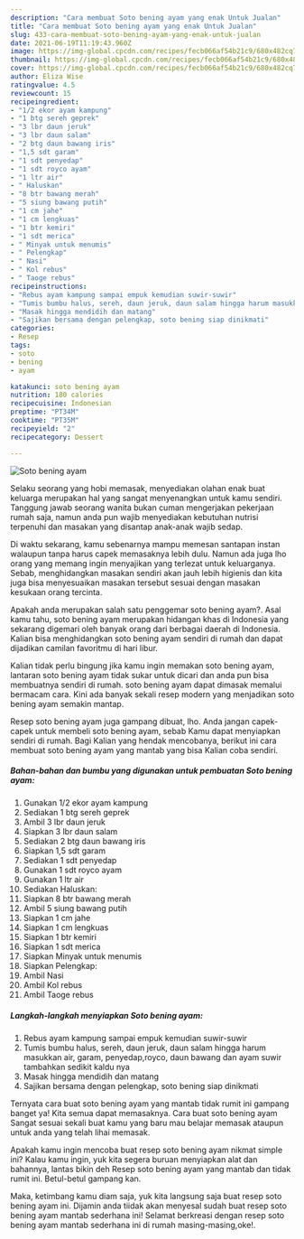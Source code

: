 ```yaml
---
description: "Cara membuat Soto bening ayam yang enak Untuk Jualan"
title: "Cara membuat Soto bening ayam yang enak Untuk Jualan"
slug: 433-cara-membuat-soto-bening-ayam-yang-enak-untuk-jualan
date: 2021-06-19T11:19:43.960Z
image: https://img-global.cpcdn.com/recipes/fecb066af54b21c9/680x482cq70/soto-bening-ayam-foto-resep-utama.jpg
thumbnail: https://img-global.cpcdn.com/recipes/fecb066af54b21c9/680x482cq70/soto-bening-ayam-foto-resep-utama.jpg
cover: https://img-global.cpcdn.com/recipes/fecb066af54b21c9/680x482cq70/soto-bening-ayam-foto-resep-utama.jpg
author: Eliza Wise
ratingvalue: 4.5
reviewcount: 15
recipeingredient:
- "1/2 ekor ayam kampung"
- "1 btg sereh geprek"
- "3 lbr daun jeruk"
- "3 lbr daun salam"
- "2 btg daun bawang iris"
- "1,5 sdt garam"
- "1 sdt penyedap"
- "1 sdt royco ayam"
- "1 ltr air"
- " Haluskan"
- "8 btr bawang merah"
- "5 siung bawang putih"
- "1 cm jahe"
- "1 cm lengkuas"
- "1 btr kemiri"
- "1 sdt merica"
- " Minyak untuk menumis"
- " Pelengkap"
- " Nasi"
- " Kol rebus"
- " Taoge rebus"
recipeinstructions:
- "Rebus ayam kampung sampai empuk kemudian suwir-suwir"
- "Tumis bumbu halus, sereh, daun jeruk, daun salam hingga harum masukkan air, garam, penyedap,royco, daun bawang dan ayam suwir tambahkan sedikit kaldu nya"
- "Masak hingga mendidih dan matang"
- "Sajikan bersama dengan pelengkap, soto bening siap dinikmati"
categories:
- Resep
tags:
- soto
- bening
- ayam

katakunci: soto bening ayam 
nutrition: 180 calories
recipecuisine: Indonesian
preptime: "PT34M"
cooktime: "PT35M"
recipeyield: "2"
recipecategory: Dessert

---
```



![Soto bening ayam](https://img-global.cpcdn.com/recipes/fecb066af54b21c9/680x482cq70/soto-bening-ayam-foto-resep-utama.jpg)

Selaku seorang yang hobi memasak, menyediakan olahan enak buat keluarga merupakan hal yang sangat menyenangkan untuk kamu sendiri. Tanggung jawab seorang  wanita bukan cuman mengerjakan pekerjaan rumah saja, namun anda pun wajib menyediakan kebutuhan nutrisi terpenuhi dan masakan yang disantap anak-anak wajib sedap.

Di waktu  sekarang, kamu sebenarnya mampu memesan santapan instan walaupun tanpa harus capek memasaknya lebih dulu. Namun ada juga lho orang yang memang ingin menyajikan yang terlezat untuk keluarganya. Sebab, menghidangkan masakan sendiri akan jauh lebih higienis dan kita juga bisa menyesuaikan masakan tersebut sesuai dengan masakan kesukaan orang tercinta. 



Apakah anda merupakan salah satu penggemar soto bening ayam?. Asal kamu tahu, soto bening ayam merupakan hidangan khas di Indonesia yang sekarang digemari oleh banyak orang dari berbagai daerah di Indonesia. Kalian bisa menghidangkan soto bening ayam sendiri di rumah dan dapat dijadikan camilan favoritmu di hari libur.

Kalian tidak perlu bingung jika kamu ingin memakan soto bening ayam, lantaran soto bening ayam tidak sukar untuk dicari dan anda pun bisa membuatnya sendiri di rumah. soto bening ayam dapat dimasak memalui bermacam cara. Kini ada banyak sekali resep modern yang menjadikan soto bening ayam semakin mantap.

Resep soto bening ayam juga gampang dibuat, lho. Anda jangan capek-capek untuk membeli soto bening ayam, sebab Kamu dapat menyiapkan sendiri di rumah. Bagi Kalian yang hendak mencobanya, berikut ini cara membuat soto bening ayam yang mantab yang bisa Kalian coba sendiri.

<!--inarticleads1-->

##### Bahan-bahan dan bumbu yang digunakan untuk pembuatan Soto bening ayam:

1. Gunakan 1/2 ekor ayam kampung
1. Sediakan 1 btg sereh geprek
1. Ambil 3 lbr daun jeruk
1. Siapkan 3 lbr daun salam
1. Sediakan 2 btg daun bawang iris
1. Siapkan 1,5 sdt garam
1. Sediakan 1 sdt penyedap
1. Gunakan 1 sdt royco ayam
1. Gunakan 1 ltr air
1. Sediakan  Haluskan:
1. Siapkan 8 btr bawang merah
1. Ambil 5 siung bawang putih
1. Siapkan 1 cm jahe
1. Siapkan 1 cm lengkuas
1. Siapkan 1 btr kemiri
1. Siapkan 1 sdt merica
1. Siapkan  Minyak untuk menumis
1. Siapkan  Pelengkap:
1. Ambil  Nasi
1. Ambil  Kol rebus
1. Ambil  Taoge rebus




<!--inarticleads2-->

##### Langkah-langkah menyiapkan Soto bening ayam:

1. Rebus ayam kampung sampai empuk kemudian suwir-suwir
1. Tumis bumbu halus, sereh, daun jeruk, daun salam hingga harum masukkan air, garam, penyedap,royco, daun bawang dan ayam suwir tambahkan sedikit kaldu nya
1. Masak hingga mendidih dan matang
1. Sajikan bersama dengan pelengkap, soto bening siap dinikmati




Ternyata cara buat soto bening ayam yang mantab tidak rumit ini gampang banget ya! Kita semua dapat memasaknya. Cara buat soto bening ayam Sangat sesuai sekali buat kamu yang baru mau belajar memasak ataupun untuk anda yang telah lihai memasak.

Apakah kamu ingin mencoba buat resep soto bening ayam nikmat simple ini? Kalau kamu ingin, yuk kita segera buruan menyiapkan alat dan bahannya, lantas bikin deh Resep soto bening ayam yang mantab dan tidak rumit ini. Betul-betul gampang kan. 

Maka, ketimbang kamu diam saja, yuk kita langsung saja buat resep soto bening ayam ini. Dijamin anda tiidak akan menyesal sudah buat resep soto bening ayam mantab sederhana ini! Selamat berkreasi dengan resep soto bening ayam mantab sederhana ini di rumah masing-masing,oke!.

